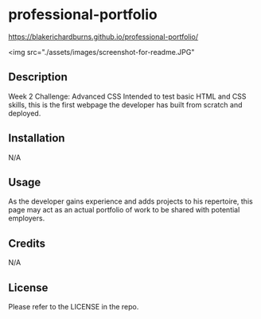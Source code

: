 # professional-portfolio

https://blakerichardburns.github.io/professional-portfolio/

<img src="./assets/images/screenshot-for-readme.JPG"

## Description
Week 2 Challenge: Advanced CSS
Intended to test basic HTML and CSS skills, this is the first webpage the developer has built from scratch and deployed.

## Installation

N/A

## Usage

As the developer gains experience and adds projects to his repertoire, this page may act as an actual portfolio of work to be shared with potential employers.

## Credits

N/A

## License

Please refer to the LICENSE in the repo.